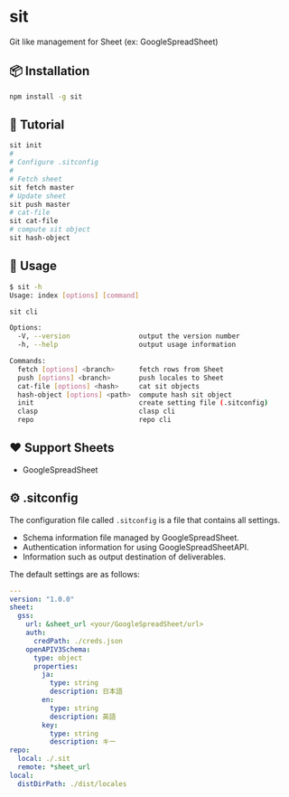 # sit

 Git like management for Sheet (ex: GoogleSpreadSheet)

## 📦 Installation

```bash
npm install -g sit
```

## 🚀 Tutorial

```bash
sit init
#
# Configure .sitconfig
#
# Fetch sheet
sit fetch master
# Update sheet
sit push master
# cat-file
sit cat-file
# compute sit object
sit hash-object
```

## 📖 Usage

```bash
$ sit -h
Usage: index [options] [command]

sit cli

Options:
  -V, --version                 output the version number
  -h, --help                    output usage information

Commands:
  fetch [options] <branch>      fetch rows from Sheet
  push [options] <branch>       push locales to Sheet
  cat-file [options] <hash>     cat sit objects
  hash-object [options] <path>  compute hash sit object
  init                          create setting file (.sitconfig)
  clasp                         clasp cli
  repo                          repo cli
```

## ❤️ Support Sheets

- GoogleSpreadSheet

## ⚙ .sitconfig

The configuration file called `.sitconfig` is a file that contains all settings.

- Schema information file managed by GoogleSpreadSheet.
- Authentication information for using GoogleSpreadSheetAPI.
- Information such as output destination of deliverables.


The default settings are as follows:

```yaml
---
version: "1.0.0"
sheet:
  gss:
    url: &sheet_url <your/GoogleSpreadSheet/url>
    auth:
      credPath: ./creds.json
    openAPIV3Schema:
      type: object
      properties:
        ja:
          type: string
          description: 日本語
        en:
          type: string
          description: 英語
        key:
          type: string
          description: キー
repo:
  local: ./.sit
  remote: *sheet_url
local:
  distDirPath: ./dist/locales
```
